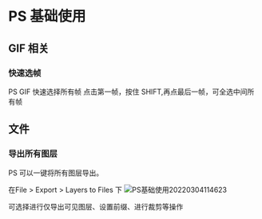 # PS 基础使用

## GIF 相关

### 快速选帧

PS GIF 快速选择所有帧
点击第一帧，按住 SHIFT,再点最后一帧，可全选中间所有帧

## 文件
### 导出所有图层
PS 可以一键将所有图层导出。

在File > Export > Layers to Files 下
![PS基础使用20220304114623](https://raw.githubusercontent.com/skylinety/blog-pics/master/imgs/PS%E5%9F%BA%E7%A1%80%E4%BD%BF%E7%94%A820220304114623.png)

可选择进行仅导出可见图层、设置前缀、进行裁剪等操作